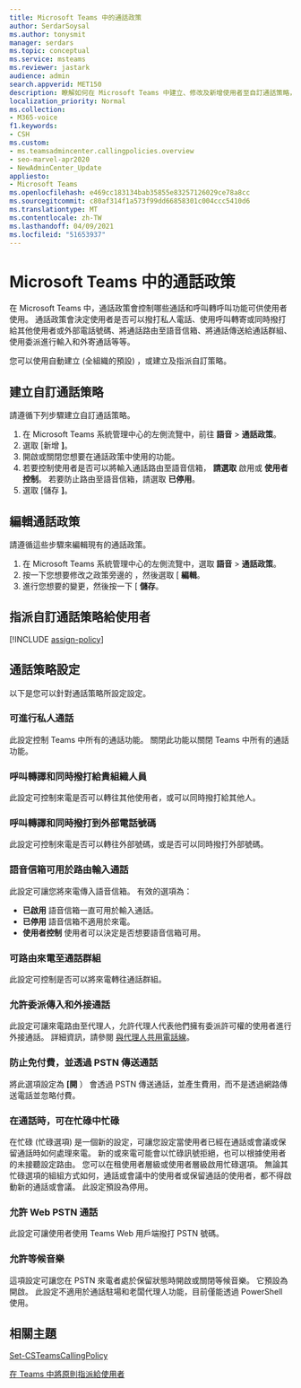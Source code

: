 ```yaml
---
title: Microsoft Teams 中的通話政策
author: SerdarSoysal
ms.author: tonysmit
manager: serdars
ms.topic: conceptual
ms.service: msteams
ms.reviewer: jastark
audience: admin
search.appverid: MET150
description: 瞭解如何在 Microsoft Teams 中建立、修改及新增使用者至自訂通話策略，以及各種通話策略設定。
localization_priority: Normal
ms.collection:
- M365-voice
f1.keywords:
- CSH
ms.custom:
- ms.teamsadmincenter.callingpolicies.overview
- seo-marvel-apr2020
- NewAdminCenter_Update
appliesto:
- Microsoft Teams
ms.openlocfilehash: e469cc183134bab35855e83257126029ce78a8cc
ms.sourcegitcommit: c80af314f1a573f99dd66858301c004ccc5410d6
ms.translationtype: MT
ms.contentlocale: zh-TW
ms.lasthandoff: 04/09/2021
ms.locfileid: "51653937"
---
```

<a name="calling-policies-in-microsoft-teams"></a>Microsoft Teams 中的通話政策
===================================

在 Microsoft Teams 中，通話政策會控制哪些通話和呼叫轉呼叫功能可供使用者使用。 通話政策會決定使用者是否可以撥打私人電話、使用呼叫轉寄或同時撥打給其他使用者或外部電話號碼、將通話路由至語音信箱、將通話傳送給通話群組、使用委派進行輸入和外寄通話等等。

您可以使用自動建立 (全組織的預設) ，或建立及指派自訂策略。

## <a name="create-a-custom-calling-policy"></a>建立自訂通話策略

請遵循下列步驟建立自訂通話策略。

1. 在 Microsoft Teams 系統管理中心的左側流覽中，前往 **語音**  >  **通話政策**。
2. 選取 [新增 **]**。
3. 開啟或關閉您想要在通話政策中使用的功能。
4. 若要控制使用者是否可以將輸入通話路由至語音信箱， **請選取** 啟用或 **使用者控制**。 若要防止路由至語音信箱，請選取 **已停用**。
5. 選取 [儲存 **]**。

## <a name="edit-a-calling-policy"></a>編輯通話政策

請遵循這些步驟來編輯現有的通話政策。

1. 在 Microsoft Teams 系統管理中心的左側流覽中，選取 **語音**  >  **通話政策**。
2. 按一下您想要修改之政策旁邊的 ，然後選取 [ **編輯**。
3. 進行您想要的變更，然後按一下 [ **儲存**。

## <a name="assign-a-custom-calling-policy-to-users"></a>指派自訂通話策略給使用者

[!INCLUDE [assign-policy](includes/assign-policy.md)]

## <a name="calling-policy-settings"></a>通話策略設定

以下是您可以針對通話策略所設定設定。

### <a name="make-private-calls"></a>可進行私人通話

此設定控制 Teams 中所有的通話功能。 關閉此功能以關閉 Teams 中所有的通話功能。

### <a name="call-forwarding-and-simultaneous-ringing-to-people-in-your-organization"></a>呼叫轉譯和同時撥打給貴組織人員

此設定可控制來電是否可以轉往其他使用者，或可以同時撥打給其他人。 

### <a name="call-forwarding-and-simultaneous-ringing-to-external-phone-numbers"></a>呼叫轉譯和同時撥打到外部電話號碼

此設定可控制來電是否可以轉往外部號碼，或是否可以同時撥打外部號碼。

### <a name="voicemail-is-available-for-routing-inbound-calls"></a>語音信箱可用於路由輸入通話

此設定可讓您將來電傳入語音信箱。 有效的選項為：

- **已啟用** 語音信箱一直可用於輸入通話。
- **已停用**  語音信箱不適用於來電。
- **使用者控制** 使用者可以決定是否想要語音信箱可用。

### <a name="inbound-calls-can-be-routed-to-call-groups"></a>可路由來電至通話群組 

此設定可控制是否可以將來電轉往通話群組。

### <a name="allow-delegation-for-inbound-and-outbound-calls"></a>允許委派傳入和外接通話

此設定可讓來電路由至代理人，允許代理人代表他們擁有委派許可權的使用者進行外接通話。 詳細資訊，請參閱 [與代理人共用電話線](https://support.office.com/article/share-a-phone-line-with-a-delegate-16307929-a51f-43fc-8323-3b1bf115e5a8)。

### <a name="prevent-toll-bypass-and-send-calls-through-the-pstn"></a>防止免付費，並透過 PSTN 傳送通話 

將此選項設定為 **[開** ） 會透過 PSTN 傳送通話，並產生費用，而不是透過網路傳送電話並忽略付費。

### <a name="busy-on-busy-is-available-while-in-a-call"></a>在通話時，可在忙碌中忙碌

在忙碌 (忙碌選項) 是一個新的設定，可讓您設定當使用者已經在通話或會議或保留通話時如何處理來電。 新的或來電可能會以忙碌訊號拒絕，也可以根據使用者的未接聽設定路由。 您可以在租使用者層級或使用者層級啟用忙碌選項。 無論其忙碌選項的組組方式如何，通話或會議中的使用者或保留通話的使用者，都不得啟動新的通話或會議。 此設定預設為停用。

### <a name="allow-web-pstn-calling"></a>允許 Web PSTN 通話

此設定可讓使用者使用 Teams Web 用戶端撥打 PSTN 號碼。

### <a name="allow-music-on-hold"></a>允許等候音樂

這項設定可讓您在 PSTN 來電者處於保留狀態時開啟或關閉等候音樂。 它預設為開啟。 此設定不適用於通話駐場和老闆代理人功能，目前僅能透過 PowerShell 使用。

## <a name="related-topics"></a>相關主題

[Set-CSTeamsCallingPolicy](/powershell/module/skype/set-csteamscallingpolicy?view=skype-ps)

[在 Teams 中將原則指派給使用者](assign-policies.md)